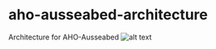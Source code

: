# aho-ausseabed-architecture
Architecture for AHO-Ausseabed
![alt text]([http://url/to/img.png](https://github.com/getjaleel/aho-ausseabed-architecture/blob/main/AHO-AUSSEABED-Architecture.html))
